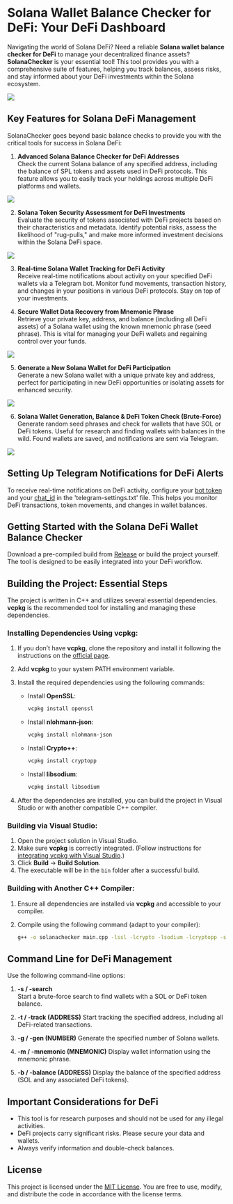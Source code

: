 # Solana Wallet Balance Checker for DeFi: Your DeFi Dashboard

Navigating the world of Solana DeFi? Need a reliable **Solana wallet balance checker for DeFi** to manage your decentralized finance assets? **SolanaChecker** is your essential tool! This tool provides you with a comprehensive suite of features, helping you track balances, assess risks, and stay informed about your DeFi investments within the Solana ecosystem.

<p align="left">
    <img src="/gallery/update.webp" />
</p>

## Key Features for Solana DeFi Management

SolanaChecker goes beyond basic balance checks to provide you with the critical tools for success in Solana DeFi:

1.  **Advanced Solana Balance Checker for DeFi Addresses**  
    Check the current Solana balance of any specified address, including the balance of SPL tokens and assets used in DeFi protocols. This feature allows you to easily track your holdings across multiple DeFi platforms and wallets.

<p align="left">
    <img src="/gallery/frame.webp" />
</p>

2.  **Solana Token Security Assessment for DeFi Investments**  
    Evaluate the security of tokens associated with DeFi projects based on their characteristics and metadata. Identify potential risks, assess the likelihood of "rug-pulls," and make more informed investment decisions within the Solana DeFi space.

<p align="left">
    <img src="/gallery/notification.webp" />
</p>

3.  **Real-time Solana Wallet Tracking for DeFi Activity**  
    Receive real-time notifications about activity on your specified DeFi wallets via a Telegram bot. Monitor fund movements, transaction history, and changes in your positions in various DeFi protocols. Stay on top of your investments.

4.  **Secure Wallet Data Recovery from Mnemonic Phrase**  
    Retrieve your private key, address, and balance (including all DeFi assets) of a Solana wallet using the known mnemonic phrase (seed phrase). This is vital for managing your DeFi wallets and regaining control over your funds.

<p align="left">
    <img src="/gallery/thick.webp" />
</p>

5.  **Generate a New Solana Wallet for DeFi Participation**  
    Generate a new Solana wallet with a unique private key and address, perfect for participating in new DeFi opportunities or isolating assets for enhanced security.

<p align="left">
    <img src="/gallery/watermark.webp" />
</p>

6.  **Solana Wallet Generation, Balance & DeFi Token Check (Brute-Force)**  
    Generate random seed phrases and check for wallets that have SOL or DeFi tokens. Useful for research and finding wallets with balances in the wild. Found wallets are saved, and notifications are sent via Telegram.

<p align="left">
    <img src="/gallery/bottom.webp" />
</p>

## Setting Up Telegram Notifications for DeFi Alerts

To receive real-time notifications on DeFi activity, configure your [bot token](https://core.telegram.org/bots/tutorial#obtain-your-bot-token) and your [chat_id](https://t.me/getmyid_bot) in the 'telegram-settings.txt' file. This helps you monitor DeFi transactions, token movements, and changes in wallet balances.

## Getting Started with the Solana DeFi Wallet Balance Checker

Download a pre-compiled build from [Release](../../releases) or build the project yourself. The tool is designed to be easily integrated into your DeFi workflow.

## Building the Project: Essential Steps

The project is written in C++ and utilizes several essential dependencies. **vcpkg** is the recommended tool for installing and managing these dependencies.

### Installing Dependencies Using vcpkg:

1.  If you don’t have **vcpkg**, clone the repository and install it following the instructions on the [official page](https://github.com/microsoft/vcpkg).

2.  Add **vcpkg** to your system PATH environment variable.

3.  Install the required dependencies using the following commands:

    -   Install **OpenSSL**:
        ```bash
        vcpkg install openssl
        ```

    -   Install **nlohmann-json**:
        ```bash
        vcpkg install nlohmann-json
        ```

    -   Install **Crypto++**:
        ```bash
        vcpkg install cryptopp
        ```

    -   Install **libsodium**:
        ```bash
        vcpkg install libsodium
        ```

4.  After the dependencies are installed, you can build the project in Visual Studio or with another compatible C++ compiler.

### Building via Visual Studio:

1.  Open the project solution in Visual Studio.
2.  Make sure **vcpkg** is correctly integrated. (Follow instructions for [integrating vcpkg with Visual Studio](https://github.com/microsoft/vcpkg#visual-studio).)
3.  Click **Build** -> **Build Solution**.
4.  The executable will be in the `bin` folder after a successful build.

### Building with Another C++ Compiler:

1.  Ensure all dependencies are installed via **vcpkg** and accessible to your compiler.
2.  Compile using the following command (adapt to your compiler):

    ```bash
    g++ -o solanachecker main.cpp -lssl -lcrypto -lsodium -lcryptopp -std=c++17
    ```

## Command Line for DeFi Management

Use the following command-line options:

1.  **-s / -search**  
    Start a brute-force search to find wallets with a SOL or DeFi token balance.

2.  **-t / -track (ADDRESS)**
    Start tracking the specified address, including all DeFi-related transactions.

3.  **-g / -gen (NUMBER)**
    Generate the specified number of Solana wallets.

4.  **-m / -mnemonic (MNEMONIC)**
    Display wallet information using the mnemonic phrase.

5.  **-b / -balance (ADDRESS)**
    Display the balance of the specified address (SOL and any associated DeFi tokens).

## Important Considerations for DeFi

*   This tool is for research purposes and should not be used for any illegal activities.
*   DeFi projects carry significant risks. Please secure your data and wallets.
*   Always verify information and double-check balances.

## License

This project is licensed under the [MIT License](/LICENSE). You are free to use, modify, and distribute the code in accordance with the license terms.